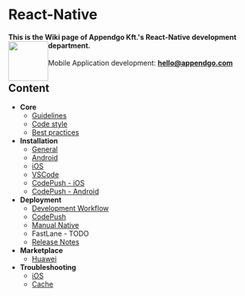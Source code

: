 # React-Native

#### This is the Wiki page of Appendgo Kft.'s React-Native development department. <img height="80" style="float:left" src="https://user-images.githubusercontent.com/645053/236628029-2b639e90-a9a2-40f1-ba2d-8d77181ae27a.png">

Mobile Application development: **hello@appendgo.com**

## Content

* **Core**
  * [Guidelines](main/GUIDELINES.MD)
  * [Code style](main/CODE-STYLE.MD)
  * [Best practices](main/BEST-PRACTICES.MD)
* **Installation**
  * [General](installation/GENERAL.MD)
  * [Android](installation/ANDROID.MD)
  * [iOS](installation/IOS.MD)
  * [VSCode](installation/VSCODE.MD)
  * [CodePush - iOS](installation/CODEPUSH-IOS.MD)
  * [CodePush - Android](installation/CODEPUSH-ANDROID.MD) 
* **Deployment**
  * [Development Workflow](deployment/DEVWORKFLOW.MD)
  * [CodePush](deployment/DEPLOYCODEPUSH.MD)
  * [Manual Native](deployment/DEPLOYMANUAL.MD)
  * FastLane - TODO
  * [Release Notes](deployment/RELEASENOTES.MD)
* **Marketplace**
  * [Huawei](marketplace/HUAWEI.MD)
* **Troubleshooting**
  * [iOS](troubleshooting/IOS.MD)
  * [Cache](troubleshooting/CACHE.MD)

